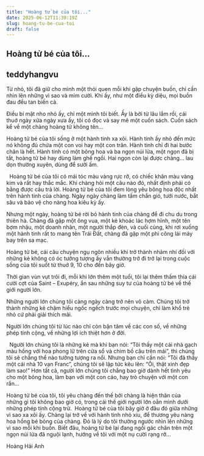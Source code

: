 ```yaml
---
title: "Hoàng tử bé của tôi..."
date: 2025-06-12T11:39:19Z
slug: hoang-tu-be-cua-toi
draft: false
---
```


## Hoàng tử bé của tôi...

## teddyhangvu

Từ nhỏ, tôi đã giữ cho mình một thói quen mỗi khi gặp chuyện buồn, chỉ cần nhìn lên những vì sao và mỉm cười. Khi ấy, như một điều kỳ diệu, mọi buồn đau đều tan biến cả. 
 
Điều bí mật nho nhỏ ấy, chỉ một mình tôi biết. Ấy là bởi từ lâu lắm rồi, cái thuở ngày xửa ngày xưa ấy, tôi có đọc và say mê một cuốn sách. Cuốn sách kể về một chàng hoàng tử không tên...
 
Hoàng tử bé của tôi sống ở một hành tinh xa xôi. Hành tinh ấy nhỏ đến mức nó không đủ chứa một con voi hay một con trăn. Hành tinh chỉ đi hai bước chân là hết. Hành tinh có một bông hoa và ba ngọn núi lửa, một ngọn đã bị tắt, hoàng tử bé hay dùng làm ghế ngồi. Hai ngọn còn lại được chàng... lau dọn thường xuyên, dùng để sưởi ấm.
 
​ ​ 
Hoàng tử bé của tôi có mái tóc màu vàng rực rỡ, có chiếc khăn màu vàng kim và rất hay thắc mắc. Khi chàng hỏi một câu nào đó, nhất định phải có bằng được câu trả lời.
Hoàng tử bé của tôi đem lòng yêu bông hoa độc nhất trên hành tinh của chàng. Ngày ngày chàng làm tấm chắn gió, tưới nước, bắt sâu và bảo vệ cho nàng hoa kiêu kỳ ấy.
 
Nhưng một ngày, hoàng tử bé rời bỏ hành tinh của chàng để đi chu du trong thiên hà. Chàng đã gặp một ông vua, một kẻ khoác lác hợm hĩnh, một tên bợm nhậu, một doanh nhân, một người thắp đèn, và cuối cùng, khi rơi xuống một hành tinh rất to mang tên Trái Đất, chàng đã gặp một phi công lái máy bay trên sa mạc.
 
​Hoàng tử bé, cái câu chuyện ngụ ngôn nhiều khi trở thành nhảm nhí đối với những kẻ không có óc tưởng tượng ấy vẫn thường trở đi trở lại trong cuộc sống của tôi suốt từ thuở 9, 10 cho đến bây giờ.
 
Thời gian vùn vụt trôi đi, mỗi khi lớn thêm một tuổi, tôi lại thêm thấm thía cái cười cợt của Saint – Exupéry, ẩn sau những suy tư của hoàng tử bé về thế giới người lớn.
 
Những người lớn chúng tôi càng ngày càng trở nên vô cảm. Chúng tôi trở thành những kẻ chậm hiểu ngốc ngếch trước mọi chuyện, chỉ làm khổ trẻ nhỏ cứ phải giải thích mãi.
 
Người lớn chúng tôi từ lúc nào chỉ còn bận tâm về các con số, về những phép tính cộng, về những lợi ích thiệt hơn ở đời.
 
​ ​ 
Người lớn chúng tôi là những kẻ mà khi bạn nói: “Tôi thấy một cái nhà gạch màu hồng với hoa phong lữ trên cửa sổ và chim bồ câu trên mái”, thì chúng tôi sẽ chẳng thể nào tưởng tượng ra nổi. Nhưng bạn chỉ cần nói: “Tôi đã thấy một cái nhà 10 vạn Franc”, chúng tôi sẽ lập tức kêu lên: “Ôi, thật xinh đẹp làm sao!”
Hơn tất cả, người lớn chúng tôi chẳng bao giờ dành hết tình yêu cho một bông hoa, làm bạn với một con cáo, hay trò chuyện với một con rắn...
 
Hoàng tử bé của tôi, tôi yêu chàng đến thế bởi chàng là hiện thân của những gì tôi không bao giờ có, trong cái thế giới người lớn oằn mình dưới những phép tính cộng trừ.
​ ​Hoàng tử bé của tôi bây giờ ở đâu đó giữa những vì sao xa xôi ấy. Chàng lại trở về với hành tinh nhỏ xíu, để thương yêu nàng hoa hồng bé bỏng của chàng. Đó là lý do tôi thường ngước nhìn lên những vì sao mỗi khi buồn. Biết đâu, hoàng tử bé lại đang ngồi gác chân trên một ngọn núi lửa đã nguội lạnh, hướng về tôi với một nụ cười rạng rỡ...
 
Hoàng Hải Anh